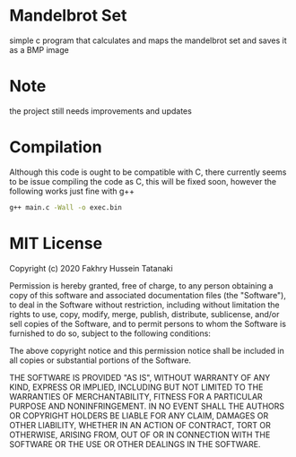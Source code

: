 # Mandelbrot Set
simple c program that calculates and maps the mandelbrot set and saves it as a BMP image

# Note
the project still needs improvements and updates

# Compilation
Although this code is ought to be compatible with C, there currently seems to be issue compiling the code as C,
this will be fixed soon, however the following works just fine with g++

```bash
g++ main.c -Wall -o exec.bin
```

# MIT License

Copyright (c) 2020 Fakhry Hussein Tatanaki

Permission is hereby granted, free of charge, to any person obtaining a copy
of this software and associated documentation files (the "Software"), to deal
in the Software without restriction, including without limitation the rights
to use, copy, modify, merge, publish, distribute, sublicense, and/or sell
copies of the Software, and to permit persons to whom the Software is
furnished to do so, subject to the following conditions:

The above copyright notice and this permission notice shall be included in all
copies or substantial portions of the Software.

THE SOFTWARE IS PROVIDED "AS IS", WITHOUT WARRANTY OF ANY KIND, EXPRESS OR
IMPLIED, INCLUDING BUT NOT LIMITED TO THE WARRANTIES OF MERCHANTABILITY,
FITNESS FOR A PARTICULAR PURPOSE AND NONINFRINGEMENT. IN NO EVENT SHALL THE
AUTHORS OR COPYRIGHT HOLDERS BE LIABLE FOR ANY CLAIM, DAMAGES OR OTHER
LIABILITY, WHETHER IN AN ACTION OF CONTRACT, TORT OR OTHERWISE, ARISING FROM,
OUT OF OR IN CONNECTION WITH THE SOFTWARE OR THE USE OR OTHER DEALINGS IN THE
SOFTWARE.
